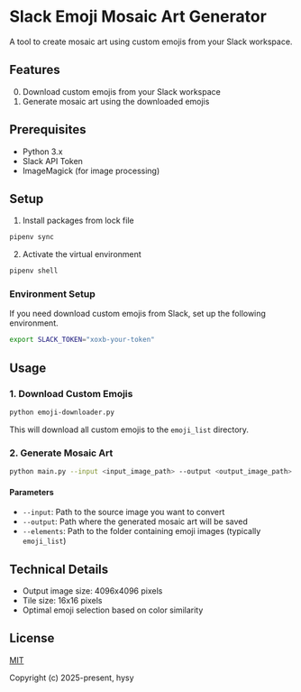 # Slack Emoji Mosaic Art Generator

A tool to create mosaic art using custom emojis from your Slack workspace.

## Features

0. Download custom emojis from your Slack workspace
1. Generate mosaic art using the downloaded emojis

## Prerequisites

- Python 3.x
- Slack API Token
- ImageMagick (for image processing)

## Setup

1. Install packages from lock file

```bash
pipenv sync
```

2. Activate the virtual environment

```bash
pipenv shell
```

### Environment Setup

If you need download custom emojis from Slack, set up the following environment.

```bash
export SLACK_TOKEN="xoxb-your-token"
```

## Usage

### 1. Download Custom Emojis

```bash
python emoji-downloader.py
```

This will download all custom emojis to the `emoji_list` directory.

### 2. Generate Mosaic Art

```bash
python main.py --input <input_image_path> --output <output_image_path> --elements <elements_folder>
```

#### Parameters

- `--input`: Path to the source image you want to convert
- `--output`: Path where the generated mosaic art will be saved
- `--elements`: Path to the folder containing emoji images (typically `emoji_list`)

## Technical Details

- Output image size: 4096x4096 pixels
- Tile size: 16x16 pixels
- Optimal emoji selection based on color similarity

## License

[MIT](https://opensource.org/licenses/MIT)

Copyright (c) 2025-present, hysy
